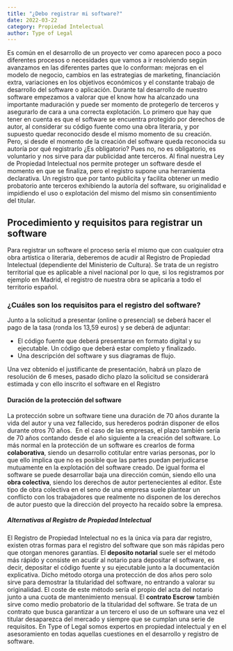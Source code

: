 ```yaml
---
title: "¿Debo registrar mi software?"
date: 2022-03-22
category: Propiedad Intelectual
author: Type of Legal
---
```


Es común en el desarrollo de un proyecto ver como aparecen poco a poco diferentes procesos o necesidades que vamos a ir resolviendo según avanzamos en las diferentes partes que lo conforman: mejoras en el modelo de negocio, cambios en las estrategias de marketing, financiación extra, variaciones en los objetivos económicos y el constante trabajo de desarrollo del software o aplicación. Durante tal desarrollo de nuestro software empezamos a valorar que el know how ha alcanzado una importante maduración y puede ser momento de protegerlo de terceros y asegurarlo de cara a una correcta explotación. Lo primero que hay que tener en cuenta es que el software se encuentra protegido por derechos de autor, al considerar su código fuente como una obra literaria, y por supuesto quedar reconocido desde el mismo momento de su creación. Pero, si desde el momento de la creación del software queda reconocida su autoría por qué registrarlo ¿Es obligatorio? Pues no, no es obligatorio, es voluntario y nos sirve para dar publicidad ante terceros. Al final nuestra Ley de Propiedad Intelectual nos permite proteger un software desde el momento en que se finaliza, pero el registro supone una herramienta declarativa. Un registro que por tanto publicita y facilita obtener un medio probatorio ante terceros exhibiendo la autoría del software, su originalidad e impidiendo el uso o explotación del mismo del mismo sin consentimiento del titular.

**Procedimiento y requisitos para registrar un software**
---------------------------------------------------------

Para registrar un software el proceso sería el mismo que con cualquier otra obra artística o literaria, deberemos de acudir al Registro de Propiedad Intelectual (dependiente del Ministerio de Cultura). Se trata de un registro territorial que es aplicable a nivel nacional por lo que, si los registramos por ejemplo en Madrid, el registro de nuestra obra se aplicaría a todo el territorio español.

### **¿Cuáles son los requisitos para el registro del software?**

Junto a la solicitud a presentar (online o presencial) se deberá hacer el pago de la tasa (ronda los 13,59 euros) y se deberá de adjuntar:

*   El código fuente que deberá presentarse en formato digital y su ejecutable. Un código que deberá estar completo y finalizado.
*   Una descripción del software y sus diagramas de flujo.

Una vez obtenido el justificante de presentación, habrá un plazo de resolución de 6 meses, pasado dicho plazo la solicitud se considerará estimada y con ello inscrito el software en el Registro

#### **Duración de la protección del software**

La protección sobre un software tiene una duración de 70 años durante la vida del autor y una vez fallecido, sus herederos podrán disponer de ellos durante otros 70 años.  En el caso de las empresas, el plazo también sería de 70 años contando desde el año siguiente a la creación del software. Lo más normal en la protección de un software es crearlos de forma **colaborativa**, siendo un desarrollo cotitular entre varias personas, por lo que ello implica que no es posible que las partes puedan perjudicarse mutuamente en la explotación del software creado. De igual forma el software se puede desarrollar baja una dirección común, siendo ello una **obra colectiva**, siendo los derechos de autor pertenecientes al editor. Este tipo de obra colectiva en el seno de una empresa suele plantear un conflicto con los trabajadores que realmente no disponen de los derechos de autor puesto que la dirección del proyecto ha recaído sobre la empresa.

##### **Alternativas al Registro de Propiedad Intelectual**

El Registro de Propiedad Intelectual no es la única vía para dar registro, existen otras formas para el registro del software que son más rápidas pero que otorgan menores garantías. El **deposito notarial** suele ser el método más rápido y consiste en acudir al notario para depositar el software, es decir, depositar el código fuente y su ejecutable junto a la documentación explicativa. Dicho método otorga una protección de dos años pero solo sirve para demostrar la titularidad del software, no entrando a valorar su originalidad. El coste de este método sería el propio del acta del notario junto a una cuota de mantenimiento mensual. El **contrato Escrow** también sirve como medio probatorio de la titularidad del software. Se trata de un contrato que busca garantizar a un tercero el uso de un software una vez el titular desaparezca del mercado y siempre que se cumplan una serie de requisitos. En Type of Legal somos expertos en propiedad intelectual y en el asesoramiento en todas aquellas cuestiones en el desarrollo y registro de software.
